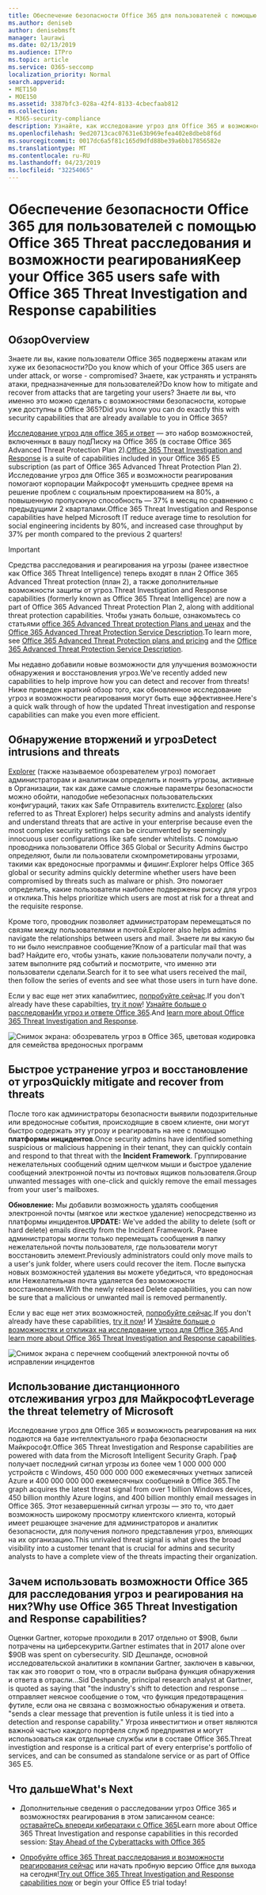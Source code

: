 ```yaml
---
title: Обеспечение безопасности Office 365 для пользователей с помощью Office 365 Threat расследования и возможности реагирования
ms.author: deniseb
author: denisebmsft
manager: laurawi
ms.date: 02/13/2019
ms.audience: ITPro
ms.topic: article
ms.service: O365-seccomp
localization_priority: Normal
search.appverid:
- MET150
- MOE150
ms.assetid: 3387bfc3-028a-42f4-8133-4cbecfaab812
ms.collection:
- M365-security-compliance
description: Узнайте, как исследование угроз для Office 365 и возможности реагирования могут помочь вашей организации обнаруживать проникновения и угрозы, а также быстро устранять угрозы и восстанавливать их от угроз.
ms.openlocfilehash: 9ed20713cac07631e63b969efea402e8dbeb8f6d
ms.sourcegitcommit: 0017dc6a5f81c165d9dfd88be39a6bb17856582e
ms.translationtype: MT
ms.contentlocale: ru-RU
ms.lasthandoff: 04/23/2019
ms.locfileid: "32254065"
---
```

# <a name="keep-your-office-365-users-safe-with-office-365-threat-investigation-and-response-capabilities"></a><span data-ttu-id="949f7-103">Обеспечение безопасности Office 365 для пользователей с помощью Office 365 Threat расследования и возможности реагирования</span><span class="sxs-lookup"><span data-stu-id="949f7-103">Keep your Office 365 users safe with Office 365 Threat Investigation and Response capabilities</span></span>

## <a name="overview"></a><span data-ttu-id="949f7-104">Обзор</span><span class="sxs-lookup"><span data-stu-id="949f7-104">Overview</span></span>

<span data-ttu-id="949f7-105">Знаете ли вы, какие пользователи Office 365 подвержены атакам или хуже их безопасности?</span><span class="sxs-lookup"><span data-stu-id="949f7-105">Do you know which of your Office 365 users are under attack, or worse - compromised?</span></span> <span data-ttu-id="949f7-106">Знаете, как устранять и устранять атаки, предназначенные для пользователей?</span><span class="sxs-lookup"><span data-stu-id="949f7-106">Do know how to mitigate and recover from attacks that are targeting your users?</span></span> <span data-ttu-id="949f7-107">Знаете ли вы, что именно это можно сделать с возможностями безопасности, которые уже доступны в Office 365?</span><span class="sxs-lookup"><span data-stu-id="949f7-107">Did you know you can do exactly this with security capabilities that are already available to you in Office 365?</span></span> 
  
<span data-ttu-id="949f7-108">[Исследование угроз для office 365 и ответ](office-365-ti.md) — это набор возможностей, включенных в вашу подПиску на Office 365 (в составе Office 365 Advanced Threat Protection Plan 2).</span><span class="sxs-lookup"><span data-stu-id="949f7-108">[Office 365 Threat Investigation and Response](office-365-ti.md) is a suite of capabilities included in your Office 365 E5 subscription (as part of Office 365 Advanced Threat Protection Plan 2).</span></span> <span data-ttu-id="949f7-109">Исследование угроз для Office 365 и возможности реагирования помогают корпорации Майкрософт уменьшить среднее время на решение проблем с социальным проектированием на 80%, а повышенную пропускную способность — 37% в месяц по сравнению с предыдущими 2 кварталами.</span><span class="sxs-lookup"><span data-stu-id="949f7-109">Office 365 Threat Investigation and Response capabilities have helped Microsoft IT reduce average time to resolution for social engineering incidents by 80%, and increased case throughput by 37% per month compared to the previous 2 quarters!</span></span> 

> [!IMPORTANT]
> <span data-ttu-id="949f7-110">Средства расследования и реагирования на угрозы (ранее известное как Office 365 Threat Intelligence) теперь входят в план 2 Office 365 Advanced Threat protection (план 2), а также дополнительные возможности защиты от угроз.</span><span class="sxs-lookup"><span data-stu-id="949f7-110">Threat Investigation and Response capabilities (formerly known as Office 365 Threat Intelligence) are now a part of Office 365 Advanced Threat Protection Plan 2, along with additional threat protection capabilities.</span></span> <span data-ttu-id="949f7-111">Чтобы узнать больше, ознакомьтесь со статьями [office 365 Advanced Threat protection Plans and ценах](https://products.office.com/exchange/advance-threat-protection) and the [Office 365 Advanced Threat Protection Service Description](https://docs.microsoft.com/office365/servicedescriptions/office-365-advanced-threat-protection-service-description).</span><span class="sxs-lookup"><span data-stu-id="949f7-111">To learn more, see [Office 365 Advanced Threat Protection plans and pricing](https://products.office.com/exchange/advance-threat-protection) and the [Office 365 Advanced Threat Protection Service Description](https://docs.microsoft.com/office365/servicedescriptions/office-365-advanced-threat-protection-service-description).</span></span>
  
<span data-ttu-id="949f7-112">Мы недавно добавили новые возможности для улучшения возможности обнаружения и восстановления угроз.</span><span class="sxs-lookup"><span data-stu-id="949f7-112">We've recently added new capabilities to help improve how you can detect and recover from threats!</span></span> <span data-ttu-id="949f7-113">Ниже приведен краткий обзор того, как обновленное исследование угроз и возможности реагирования могут быть еще эффективнее.</span><span class="sxs-lookup"><span data-stu-id="949f7-113">Here's a quick walk through of how the updated Threat investigation and response capabilities can make you even more efficient.</span></span>
  
## <a name="detect-intrusions-and-threats"></a><span data-ttu-id="949f7-114">Обнаружение вторжений и угроз</span><span class="sxs-lookup"><span data-stu-id="949f7-114">Detect intrusions and threats</span></span>

<span data-ttu-id="949f7-115">[Explorer](use-explorer-in-security-and-compliance.md) (также называемое обозревателем угроз) помогает администраторам и аналитикам определить и понять угрозы, активные в Организации, так как даже самые сложные параметры безопасности можно обойти, наподобие небезопасных пользовательских конфигураций, таких как Safe Отправитель вхителистс.</span><span class="sxs-lookup"><span data-stu-id="949f7-115">[Explorer](use-explorer-in-security-and-compliance.md) (also referred to as Threat Explorer) helps security admins and analysts identify and understand threats that are active in your enterprise because even the most complex security settings can be circumvented by seemingly innocuous user configurations like safe sender whitelists.</span></span> <span data-ttu-id="949f7-116">С помощью проводника пользователи Office 365 Global or Security Admins быстро определяют, были ли пользователи скомпрометированы угрозами, такими как вредоносные программы и фишинг.</span><span class="sxs-lookup"><span data-stu-id="949f7-116">Explorer helps Office 365 global or security admins quickly determine whether users have been compromised by threats such as malware or phish.</span></span> <span data-ttu-id="949f7-117">Это помогает определить, какие пользователи наиболее подвержены риску для угроз и отклика.</span><span class="sxs-lookup"><span data-stu-id="949f7-117">This helps prioritize which users are most at risk for a threat and the requisite response.</span></span> 
  
<span data-ttu-id="949f7-118">Кроме того, проводник позволяет администраторам перемещаться по связям между пользователями и почтой.</span><span class="sxs-lookup"><span data-stu-id="949f7-118">Explorer also helps admins navigate the relationships between users and mail.</span></span> <span data-ttu-id="949f7-119">Знаете ли вы какую бы то ни было неисправное сообщение?</span><span class="sxs-lookup"><span data-stu-id="949f7-119">Know of a particular mail that was bad?</span></span> <span data-ttu-id="949f7-120">Найдите его, чтобы узнать, какие пользователи получали почту, а затем выполните ряд событий и посмотрите, что именно эти пользователи сделали.</span><span class="sxs-lookup"><span data-stu-id="949f7-120">Search for it to see what users received the mail, then follow the series of events and see what those users in turn have done.</span></span>

<span data-ttu-id="949f7-121">Если у вас еще нет этих капабилтиес, [попробуйте сейчас](https://aka.ms/tryo365threatintel3).</span><span class="sxs-lookup"><span data-stu-id="949f7-121">If you don't already have these capabilties, [try it now](https://aka.ms/tryo365threatintel3)!</span></span> <span data-ttu-id="949f7-122">[Узнайте больше о расследованИи угроз и ответе Office 365](https://aka.ms/readmoreabouto365threatintel).</span><span class="sxs-lookup"><span data-stu-id="949f7-122">And [learn more about Office 365 Threat Investigation and Response](https://aka.ms/readmoreabouto365threatintel).</span></span>
  
![Снимок экрана: обозреватель угроз в Office 365, цветовая кодировка для семейства вредоносных программ](media/591338dd-252a-437d-b5f2-87aa42e74b0c.png)
  
## <a name="quickly-mitigate-and-recover-from-threats"></a><span data-ttu-id="949f7-124">Быстрое устранение угроз и восстановление от угроз</span><span class="sxs-lookup"><span data-stu-id="949f7-124">Quickly mitigate and recover from threats</span></span>

<span data-ttu-id="949f7-125">После того как администраторы безопасности выявили подозрительные или вредоносные события, происходящие в своем клиенте, они могут быстро содержать эту угрозу и реагировать на нее с помощью **платформы инцидентов**.</span><span class="sxs-lookup"><span data-stu-id="949f7-125">Once security admins have identified something suspicious or malicious happening in their tenant, they can quickly contain and respond to that threat with the **Incident Framework**.</span></span> <span data-ttu-id="949f7-126">Группирование нежелательных сообщений одним щелчком мыши и быстрое удаление сообщений электронной почты из почтовых ящиков пользователя.</span><span class="sxs-lookup"><span data-stu-id="949f7-126">Group unwanted messages with one-click and quickly remove the email messages from your user's mailboxes.</span></span> 
  
 <span data-ttu-id="949f7-127">**Обновление:** Мы добавили возможность удалять сообщения электронной почты (мягкое или жесткое удаление) непосредственно из платформы инцидентов.</span><span class="sxs-lookup"><span data-stu-id="949f7-127">**UPDATE:** We've added the ability to delete (soft or hard delete) emails directly from the Incident Framework.</span></span> <span data-ttu-id="949f7-128">Ранее администраторы могли только перемещать сообщения в папку нежелательной почты пользователя, где пользователи могут восстановить элемент.</span><span class="sxs-lookup"><span data-stu-id="949f7-128">Previously administrators could only move mails to a user's junk folder, where users could recover the item.</span></span> <span data-ttu-id="949f7-129">После выпуска новых возможностей удаления вы можете убедиться, что вредоносная или Нежелательная почта удаляется без возможности восстановления.</span><span class="sxs-lookup"><span data-stu-id="949f7-129">With the newly released Delete capabilities, you can now be sure that a malicious or unwanted mail is removed permanently.</span></span> 
  
<span data-ttu-id="949f7-130">Если у вас еще нет этих возможностей, [попробуйте сейчас](https://aka.ms/tryo365threatintel3).</span><span class="sxs-lookup"><span data-stu-id="949f7-130">If you don't already have these capabilities, [try it now](https://aka.ms/tryo365threatintel3)!</span></span> <span data-ttu-id="949f7-131">И [Узнайте больше о возможностях и откликах на исследование угроз для Office 365](https://aka.ms/readmoreabouto365threatintel).</span><span class="sxs-lookup"><span data-stu-id="949f7-131">And [learn more about Office 365 Threat Investigation and Response capabilities](https://aka.ms/readmoreabouto365threatintel).</span></span>
  
![Снимок экрана с перечнем сообщений электронной почты об исправлении инцидентов](media/9d8452d3-d8d2-4b26-81f9-76396e08dd17.png)
  
## <a name="leverage-the-threat-telemetry-of-microsoft"></a><span data-ttu-id="949f7-133">Использование дистанционного отслеживания угроз для Майкрософт</span><span class="sxs-lookup"><span data-stu-id="949f7-133">Leverage the threat telemetry of Microsoft</span></span>

<span data-ttu-id="949f7-134">Исследование угроз для Office 365 и возможность реагирования на них подаются на базе интеллектуального графа безопасности Майкрософт.</span><span class="sxs-lookup"><span data-stu-id="949f7-134">Office 365 Threat Investigation and Response capabilities are powered with data from the Microsoft Intelligent Security Graph.</span></span> <span data-ttu-id="949f7-135">Граф получает последний сигнал угрозы из более чем 1 000 000 000 устройств с Windows, 450 000 000 000 ежемесячных учетных записей Azure и 400 000 000 000 ежемесячных сообщений в Office 365.</span><span class="sxs-lookup"><span data-stu-id="949f7-135">The graph acquires the latest threat signal from over 1 billion Windows devices, 450 billion monthly Azure logins, and 400 billion monthly email messages in Office 365.</span></span> <span data-ttu-id="949f7-136">Этот незавершенный сигнал угрозы — это то, что дает возможность широкому просмотру клиентского клиента, который имеет решающее значение для администраторов и аналитик безопасности, для получения полного представления угроз, влияющих на их организацию.</span><span class="sxs-lookup"><span data-stu-id="949f7-136">This unrivaled threat signal is what gives the broad visibility into a customer tenant that is crucial for admins and security analysts to have a complete view of the threats impacting their organization.</span></span> 
  
   
## <a name="why-use-office-365-threat-investigation-and-response-capabilities"></a><span data-ttu-id="949f7-137">Зачем использовать возможности Office 365 для расследования угроз и реагирования на них?</span><span class="sxs-lookup"><span data-stu-id="949f7-137">Why use Office 365 Threat Investigation and Response capabilities?</span></span>

<span data-ttu-id="949f7-138">Оценки Gartner, которые проходили в 2017 отдельно от $90B, были потрачены на циберсекурити.</span><span class="sxs-lookup"><span data-stu-id="949f7-138">Gartner estimates that in 2017 alone over $90B was spent on cybersecurity.</span></span> <span data-ttu-id="949f7-139">SID Дешпанде, основной исследовательской аналитики в компании Gartner, заключен в кавычки, так как это говорит о том, что в отрасли выбрана функция обнаружения и ответа в отрасли...</span><span class="sxs-lookup"><span data-stu-id="949f7-139">Sid Deshpande, principal research analyst at Gartner, is quoted as saying that "the industry's shift to detection and response …</span></span> <span data-ttu-id="949f7-140">отправляет неясное сообщение о том, что функция предотвращения футиле, если она не связана с возможностью обнаружения и ответа. "</span><span class="sxs-lookup"><span data-stu-id="949f7-140">sends a clear message that prevention is futile unless it is tied into a detection and response capability."</span></span> <span data-ttu-id="949f7-141">Угроза инвестигтион и ответ являются важной частью каждого портфеля служб предприятия и могут использоваться как отдельные службы или в составе Office 365.</span><span class="sxs-lookup"><span data-stu-id="949f7-141">Threat investigtion and response is a critical part of every enterprise's portfolio of services, and can be consumed as standalone service or as part of Office 365 E5.</span></span>
  
## <a name="whats-next"></a><span data-ttu-id="949f7-142">Что дальше</span><span class="sxs-lookup"><span data-stu-id="949f7-142">What's Next</span></span>

- <span data-ttu-id="949f7-143">Дополнительные сведения о расследовании угроз Office 365 и возможностях реагирования в этом записанном сеансе: [оставайтеСь впереди кибератаки с Office 365](https://myignite.microsoft.com/videos/53723)</span><span class="sxs-lookup"><span data-stu-id="949f7-143">Learn more about Office 365 Threat Investigation and response capabilities  in this recorded session: [Stay Ahead of the Cyberattacks with Office 365](https://myignite.microsoft.com/videos/53723)</span></span>
    
- <span data-ttu-id="949f7-144">[Опробуйте office 365 Threat расследования и возможности реагирования сейчас](https://aka.ms/tryo365threatintel3) или начать пробную версию Office для выхода на сегодня!</span><span class="sxs-lookup"><span data-stu-id="949f7-144">[Try out Office 365 Threat Investigation and Response capabilities now](https://aka.ms/tryo365threatintel3) or begin your Office E5 trial today!</span></span> 
    

